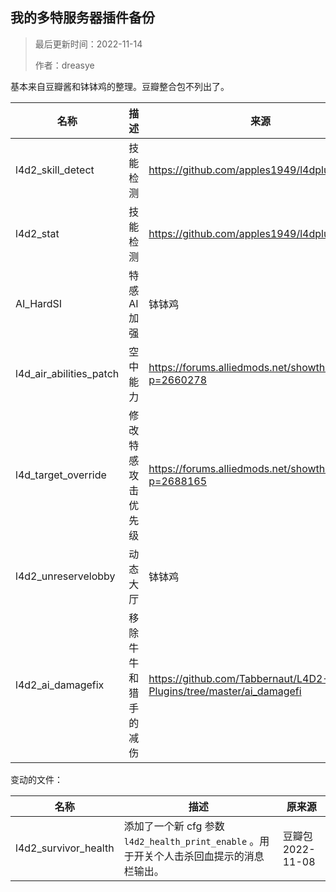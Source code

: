 ## 我的多特服务器插件备份

> 最后更新时间：2022-11-14
>
> 作者：dreasye

基本来自豆瓣酱和钵钵鸡的整理。豆瓣整合包不列出了。


| 名称                    | 描述                 | 来源                                                         |
| ----------------------- | -------------------- | ------------------------------------------------------------ |
| l4d2_skill_detect       | 技能检测             | https://github.com/apples1949/l4dplugins                     |
| l4d2_stat               | 技能检测             | https://github.com/apples1949/l4dplugins                     |
| AI_HardSI               | 特感AI加强           | 钵钵鸡                                                         |
| l4d_air_abilities_patch | 空中能力             | https://forums.alliedmods.net/showthread.php?p=2660278       |
| l4d_target_override     | 修改特感攻击优先级   | https://forums.alliedmods.net/showthread.php?p=2688165       |
| l4d2_unreservelobby     | 动态大厅             | 钵钵鸡                                                       |
| l4d2_ai_damagefix       | 移除牛牛和猎手的减伤 | https://github.com/Tabbernaut/L4D2-Plugins/tree/master/ai_damagefi |



变动的文件：

| 名称                 | 描述                                                         | 原来源           |
| -------------------- | ------------------------------------------------------------ | ---------------- |
| l4d2_survivor_health | 添加了一个新 cfg 参数 `l4d2_health_print_enable` 。用于开关个人击杀回血提示的消息栏输出。 | 豆瓣包2022-11-08 |

